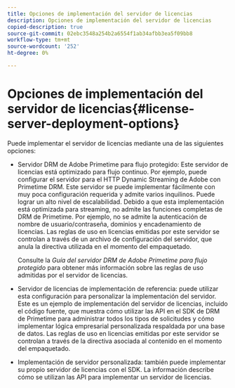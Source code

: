 ```yaml
---
title: Opciones de implementación del servidor de licencias
description: Opciones de implementación del servidor de licencias
copied-description: true
source-git-commit: 02ebc3548a254b2a6554f1ab34afbb3ea5f09bb8
workflow-type: tm+mt
source-wordcount: '252'
ht-degree: 0%

---
```


# Opciones de implementación del servidor de licencias{#license-server-deployment-options}

Puede implementar el servidor de licencias mediante una de las siguientes opciones:

* Servidor DRM de Adobe Primetime para flujo protegido: Este servidor de licencias está optimizado para flujo continuo. Por ejemplo, puede configurar el servidor para el HTTP Dynamic Streaming de Adobe con Primetime DRM. Este servidor se puede implementar fácilmente con muy poca configuración requerida y admite varios inquilinos. Puede lograr un alto nivel de escalabilidad. Debido a que esta implementación está optimizada para streaming, no admite las funciones completas de DRM de Primetime. Por ejemplo, no se admite la autenticación de nombre de usuario/contraseña, dominios y encadenamiento de licencias. Las reglas de uso en licencias emitidas por este servidor se controlan a través de un archivo de configuración del servidor, que anula la directiva utilizada en el momento del empaquetado.

  Consulte la *Guía del servidor DRM de Adobe Primetime para flujo protegido* para obtener más información sobre las reglas de uso admitidas por el servidor de licencias.
* Servidor de licencias de implementación de referencia: puede utilizar esta configuración para personalizar la implementación del servidor. Este es un ejemplo de implementación del servidor de licencias, incluido el código fuente, que muestra cómo utilizar las API en el SDK de DRM de Primetime para administrar todos los tipos de solicitudes y cómo implementar lógica empresarial personalizada respaldada por una base de datos. Las reglas de uso en licencias emitidas por este servidor se controlan a través de la directiva asociada al contenido en el momento del empaquetado.
* Implementación de servidor personalizada: también puede implementar su propio servidor de licencias con el SDK. La información describe cómo se utilizan las API para implementar un servidor de licencias.
